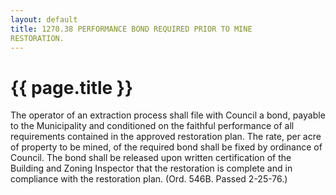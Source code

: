 ```yaml
---
layout: default 
title: 1270.38 PERFORMANCE BOND REQUIRED PRIOR TO MINE
RESTORATION.
---
```


{{ page.title }}
================

The operator of an extraction process shall file with Council a bond,
payable to the Municipality and conditioned on the faithful performance
of all requirements contained in the approved restoration plan. The
rate, per acre of property to be mined, of the required bond shall be
fixed by ordinance of Council. The bond shall be released upon written
certification of the Building and Zoning Inspector that the restoration
is complete and in compliance with the restoration plan. (Ord. 546B.
Passed 2-25-76.)
